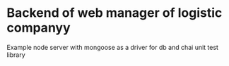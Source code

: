 # Backend of web manager of logistic companyy
Example node server with mongoose as a driver for db and chai unit test library
